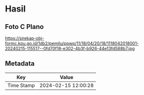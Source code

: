 # Hasil

## Foto C Plano

https://sirekap-obj-formc.kpu.go.id/1db2/pemilu/ppwp/11/18/04/20/18/1118042018001-20240215-115517--0fd70f18-e302-4b3f-b926-44e13fd588b7.jpg


## Metadata

| Key        | Value               |
| ---------- | ------------------- |
| Time Stamp | 2024-02-15 12:00:28 |



